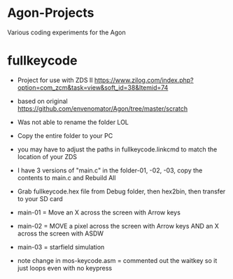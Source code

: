 # Agon-Projects
Various coding experiments for the Agon 

# fullkeycode
* Project for use with ZDS II https://www.zilog.com/index.php?option=com_zcm&task=view&soft_id=38&Itemid=74
* based on original https://github.com/envenomator/Agon/tree/master/scratch
* Was not able to rename the folder LOL
* Copy the entire folder to your PC
* you may have to adjust the paths in fullkeycode.linkcmd to match the location of your ZDS
* I have 3 versions of "main.c" in the folder-01, -02, -03, copy the contents to main.c and Rebuild All
* Grab fullkeycode.hex file from Debug folder, then hex2bin, then transfer to your SD card
* main-01 = Move an X across the screen with Arrow keys
* main-02 = MOVE a pixel across the screen with Arrow keys AND an X across the screen with ASDW
* main-03 = starfield simulation

* note change in mos-keycode.asm = commented out the waitkey so it just loops even with no keypress
